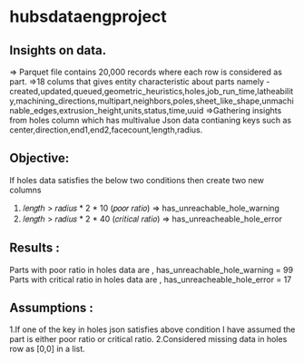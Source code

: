 # hubsdataengproject

Insights on data.
-----------------
=> Parquet file contains 20,000 records where each row is considered as part.
=>18 colums that gives entity characteristic about parts namely -created,updated,queued,geometric_heuristics,holes,job_run_time,latheability,machining_directions,multipart,neighbors,poles,sheet_like_shape,unmachinable_edges,extrusion_height,units,status,time,uuid
=>Gathering insights from holes column which has multivalue Json data contianing keys such as center,direction,end1,end2,facecount,length,radius.


Objective:
-----------
If holes data satisfies the below two conditions then create two new columns

1. 𝑙𝑒𝑛𝑔𝑡ℎ > 𝑟𝑎𝑑𝑖𝑢𝑠 * 2 * 10 (𝑝𝑜𝑜𝑟 𝑟𝑎𝑡𝑖𝑜)    => has_unreachable_hole_warning
2. 𝑙𝑒𝑛𝑔𝑡ℎ > 𝑟𝑎𝑑𝑖𝑢𝑠 * 2 * 40 (𝑐𝑟𝑖𝑡𝑖𝑐𝑎𝑙 𝑟𝑎𝑡𝑖𝑜)  => has_unreacheable_hole_error

Results :
-----------
Parts with poor ratio in holes data are ,     has_unreachable_hole_warning = 99
Parts with critical ratio in holes data are , has_unreacheable_hole_error  = 17

Assumptions :
--------------
1.If one of the key in holes json satisfies above condition I have assumed the part is either poor ratio or critical ratio.
2.Considered <NA> missing data in holes row as [0,0] in a list.






